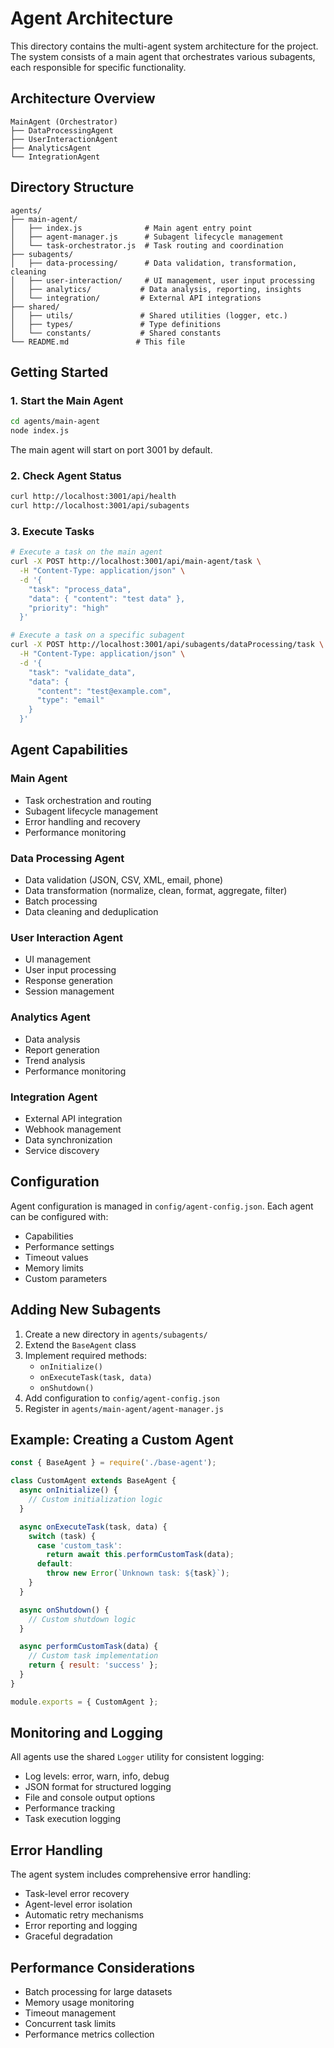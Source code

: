 # Agent Architecture

This directory contains the multi-agent system architecture for the project. The system consists of a main agent that orchestrates various subagents, each responsible for specific functionality.

## Architecture Overview

```
MainAgent (Orchestrator)
├── DataProcessingAgent
├── UserInteractionAgent
├── AnalyticsAgent
└── IntegrationAgent
```

## Directory Structure

```
agents/
├── main-agent/
│   ├── index.js              # Main agent entry point
│   ├── agent-manager.js      # Subagent lifecycle management
│   └── task-orchestrator.js  # Task routing and coordination
├── subagents/
│   ├── data-processing/      # Data validation, transformation, cleaning
│   ├── user-interaction/     # UI management, user input processing
│   ├── analytics/           # Data analysis, reporting, insights
│   └── integration/         # External API integrations
├── shared/
│   ├── utils/               # Shared utilities (logger, etc.)
│   ├── types/               # Type definitions
│   └── constants/           # Shared constants
└── README.md               # This file
```

## Getting Started

### 1. Start the Main Agent

```bash
cd agents/main-agent
node index.js
```

The main agent will start on port 3001 by default.

### 2. Check Agent Status

```bash
curl http://localhost:3001/api/health
curl http://localhost:3001/api/subagents
```

### 3. Execute Tasks

```bash
# Execute a task on the main agent
curl -X POST http://localhost:3001/api/main-agent/task \
  -H "Content-Type: application/json" \
  -d '{
    "task": "process_data",
    "data": { "content": "test data" },
    "priority": "high"
  }'

# Execute a task on a specific subagent
curl -X POST http://localhost:3001/api/subagents/dataProcessing/task \
  -H "Content-Type: application/json" \
  -d '{
    "task": "validate_data",
    "data": {
      "content": "test@example.com",
      "type": "email"
    }
  }'
```

## Agent Capabilities

### Main Agent
- Task orchestration and routing
- Subagent lifecycle management
- Error handling and recovery
- Performance monitoring

### Data Processing Agent
- Data validation (JSON, CSV, XML, email, phone)
- Data transformation (normalize, clean, format, aggregate, filter)
- Batch processing
- Data cleaning and deduplication

### User Interaction Agent
- UI management
- User input processing
- Response generation
- Session management

### Analytics Agent
- Data analysis
- Report generation
- Trend analysis
- Performance monitoring

### Integration Agent
- External API integration
- Webhook management
- Data synchronization
- Service discovery

## Configuration

Agent configuration is managed in `config/agent-config.json`. Each agent can be configured with:

- Capabilities
- Performance settings
- Timeout values
- Memory limits
- Custom parameters

## Adding New Subagents

1. Create a new directory in `agents/subagents/`
2. Extend the `BaseAgent` class
3. Implement required methods:
   - `onInitialize()`
   - `onExecuteTask(task, data)`
   - `onShutdown()`
4. Add configuration to `config/agent-config.json`
5. Register in `agents/main-agent/agent-manager.js`

## Example: Creating a Custom Agent

```javascript
const { BaseAgent } = require('./base-agent');

class CustomAgent extends BaseAgent {
  async onInitialize() {
    // Custom initialization logic
  }

  async onExecuteTask(task, data) {
    switch (task) {
      case 'custom_task':
        return await this.performCustomTask(data);
      default:
        throw new Error(`Unknown task: ${task}`);
    }
  }

  async onShutdown() {
    // Custom shutdown logic
  }

  async performCustomTask(data) {
    // Custom task implementation
    return { result: 'success' };
  }
}

module.exports = { CustomAgent };
```

## Monitoring and Logging

All agents use the shared `Logger` utility for consistent logging:

- Log levels: error, warn, info, debug
- JSON format for structured logging
- File and console output options
- Performance tracking
- Task execution logging

## Error Handling

The agent system includes comprehensive error handling:

- Task-level error recovery
- Agent-level error isolation
- Automatic retry mechanisms
- Error reporting and logging
- Graceful degradation

## Performance Considerations

- Batch processing for large datasets
- Memory usage monitoring
- Timeout management
- Concurrent task limits
- Performance metrics collection

